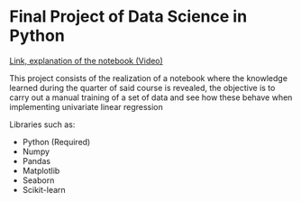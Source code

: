 # Final Project of Data Science in Python

[Link, explanation of the notebook (Video)](https://youtu.be/V0qHQgJwsqo)

This project consists of the realization of a notebook where the knowledge learned during the quarter of said course is revealed, the objective is to carry out a manual training of a set of data and see how these behave when implementing univariate linear regression


Libraries such as:

* Python (Required)
* Numpy
* Pandas
* Matplotlib
* Seaborn
* Scikit-learn
